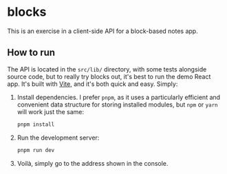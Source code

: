 # blocks

This is an exercise in a client-side API for a block-based notes app.

## How to run

The API is located in the `src/lib/` directory, with some tests alongside source code, but to really try blocks out, it's best to run the demo React app. It's built with [Vite](https://vitejs.dev/), and it's both quick and easy. Simply:

1. Install dependencies. I prefer `pnpm`, as it uses a particularly efficient and convenient data structure for storing installed modules, but `npm` or `yarn` will work just the same:

    ```bash
    pnpm install
    ```

2. Run the development server:

    ```bash
    pnpm run dev
    ```

3. Voilà, simply go to the address shown in the console.
